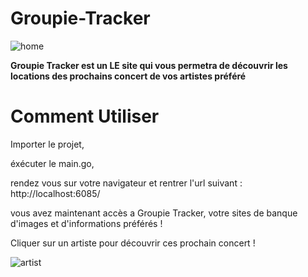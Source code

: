 
# Groupie-Tracker
![home](https://user-images.githubusercontent.com/75376645/118831998-820c2e00-b8c0-11eb-819f-05f3118cdf45.PNG)

**Groupie Tracker est un LE site qui vous permetra de découvrir les locations des prochains concert de vos artistes préféré**

# Comment Utiliser

Importer le projet,

éxécuter le main.go,

rendez vous sur votre navigateur et rentrer l'url suivant : http://localhost:6085/

vous avez maintenant accès a Groupie Tracker, votre sites de banque d'images et d'informations préférés !

Cliquer sur un artiste pour découvrir ces prochain concert !

![artist](https://user-images.githubusercontent.com/75376645/118833046-6d7c6580-b8c1-11eb-851b-ec5f9494d6c0.PNG)
